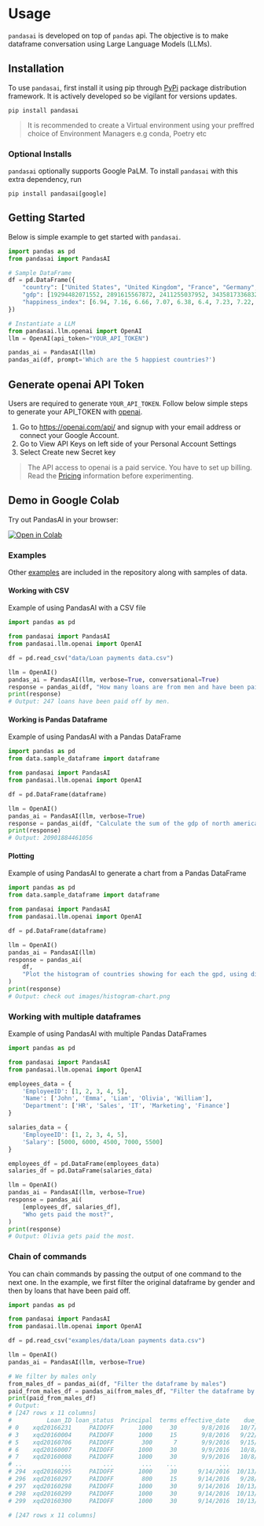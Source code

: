 # Usage

`pandasai` is developed on top of `pandas` api. The objective is to make dataframe conversation
using Large Language Models (LLMs).

## Installation

To use `pandasai`, first install it using pip through [PyPi](https://pypi.org/project/pandasai/) package distribution
framework. It is actively developed so be vigilant for versions updates.

```console
pip install pandasai
```

> It is recommended to create a Virtual environment using your preffred choice of Environment Managers e.g conda,
> Poetry etc

### Optional Installs

`pandasai` optionally supports Google PaLM. To install `pandasai` with this extra dependency, run

```console
pip install pandasai[google]
```

## Getting Started

Below is simple example to get started with `pandasai`.

```python
import pandas as pd
from pandasai import PandasAI

# Sample DataFrame
df = pd.DataFrame({
    "country": ["United States", "United Kingdom", "France", "Germany", "Italy", "Spain", "Canada", "Australia", "Japan", "China"],
    "gdp": [19294482071552, 2891615567872, 2411255037952, 3435817336832, 1745433788416, 1181205135360, 1607402389504, 1490967855104, 4380756541440, 14631844184064],
    "happiness_index": [6.94, 7.16, 6.66, 7.07, 6.38, 6.4, 7.23, 7.22, 5.87, 5.12]
})

# Instantiate a LLM
from pandasai.llm.openai import OpenAI
llm = OpenAI(api_token="YOUR_API_TOKEN")

pandas_ai = PandasAI(llm)
pandas_ai(df, prompt='Which are the 5 happiest countries?')
```

## Generate openai API Token

Users are required to generate `YOUR_API_TOKEN`. Follow below simple steps to generate your API_TOKEN with
[openai](https://platform.openai.com/overview).

1. Go to https://openai.com/api/ and signup with your email address or connect your Google Account.
2. Go to View API Keys on left side of your Personal Account Settings
3. Select Create new Secret key

> The API access to openai is a paid service. You have to set up billing.
> Read the [Pricing](https://platform.openai.com/docs/quickstart/pricing) information before experimenting.

## Demo in Google Colab

Try out PandasAI in your browser:

[![Open in Colab](https://camo.githubusercontent.com/84f0493939e0c4de4e6dbe113251b4bfb5353e57134ffd9fcab6b8714514d4d1/68747470733a2f2f636f6c61622e72657365617263682e676f6f676c652e636f6d2f6173736574732f636f6c61622d62616467652e737667)](https://colab.research.google.com/drive/1rKz7TudOeCeKGHekw7JFNL4sagN9hon-?usp=sharing)

### Examples

Other [examples](../examples) are included in the repository along with samples of data.

#### Working with CSV

Example of using PandasAI with a CSV file

```python
import pandas as pd

from pandasai import PandasAI
from pandasai.llm.openai import OpenAI

df = pd.read_csv("data/Loan payments data.csv")

llm = OpenAI()
pandas_ai = PandasAI(llm, verbose=True, conversational=True)
response = pandas_ai(df, "How many loans are from men and have been paid off?")
print(response)
# Output: 247 loans have been paid off by men.
```

#### Working is Pandas Dataframe

Example of using PandasAI with a Pandas DataFrame

```python
import pandas as pd
from data.sample_dataframe import dataframe

from pandasai import PandasAI
from pandasai.llm.openai import OpenAI

df = pd.DataFrame(dataframe)

llm = OpenAI()
pandas_ai = PandasAI(llm, verbose=True)
response = pandas_ai(df, "Calculate the sum of the gdp of north american countries")
print(response)
# Output: 20901884461056

```

#### Plotting

Example of using PandasAI to generate a chart from a Pandas DataFrame

```python
import pandas as pd
from data.sample_dataframe import dataframe

from pandasai import PandasAI
from pandasai.llm.openai import OpenAI

df = pd.DataFrame(dataframe)

llm = OpenAI()
pandas_ai = PandasAI(llm)
response = pandas_ai(
    df,
    "Plot the histogram of countries showing for each the gpd, using different colors for each bar",
)
print(response)
# Output: check out images/histogram-chart.png
```

### Working with multiple dataframes

Example of using PandasAI with multiple Pandas DataFrames

```python
import pandas as pd

from pandasai import PandasAI
from pandasai.llm.openai import OpenAI

employees_data = {
    'EmployeeID': [1, 2, 3, 4, 5],
    'Name': ['John', 'Emma', 'Liam', 'Olivia', 'William'],
    'Department': ['HR', 'Sales', 'IT', 'Marketing', 'Finance']
}

salaries_data = {
    'EmployeeID': [1, 2, 3, 4, 5],
    'Salary': [5000, 6000, 4500, 7000, 5500]
}

employees_df = pd.DataFrame(employees_data)
salaries_df = pd.DataFrame(salaries_data)

llm = OpenAI()
pandas_ai = PandasAI(llm, verbose=True)
response = pandas_ai(
    [employees_df, salaries_df],
    "Who gets paid the most?",
)
print(response)
# Output: Olivia gets paid the most.
```

### Chain of commands

You can chain commands by passing the output of one command to the next one. In the example, we first filter the original
dataframe by gender and then by loans that have been paid off.

```python
import pandas as pd

from pandasai import PandasAI
from pandasai.llm.openai import OpenAI

df = pd.read_csv("examples/data/Loan payments data.csv")

llm = OpenAI()
pandas_ai = PandasAI(llm, verbose=True)

# We filter by males only
from_males_df = pandas_ai(df, "Filter the dataframe by males")
paid_from_males_df = pandas_ai(from_males_df, "Filter the dataframe by loans that have been paid off")
print(paid_from_males_df)
# Output:
# [247 rows x 11 columns]
#          Loan_ID loan_status  Principal  terms effective_date    due_date     paid_off_time  past_due_days  age             education Gender
# 0    xqd20166231     PAIDOFF       1000     30       9/8/2016   10/7/2016   9/14/2016 19:31            NaN   45  High School or Below   male
# 3    xqd20160004     PAIDOFF       1000     15       9/8/2016   9/22/2016   9/22/2016 20:00            NaN   27               college   male
# 5    xqd20160706     PAIDOFF        300      7       9/9/2016   9/15/2016    9/9/2016 13:45            NaN   35       Master or Above   male
# 6    xqd20160007     PAIDOFF       1000     30       9/9/2016   10/8/2016   10/7/2016 23:07            NaN   29               college   male
# 7    xqd20160008     PAIDOFF       1000     30       9/9/2016   10/8/2016   10/5/2016 20:33            NaN   36               college   male
# ..           ...         ...        ...    ...            ...         ...               ...            ...  ...                   ...    ...
# 294  xqd20160295     PAIDOFF       1000     30      9/14/2016  10/13/2016  10/13/2016 13:00            NaN   36              Bechalor   male
# 296  xqd20160297     PAIDOFF        800     15      9/14/2016   9/28/2016    9/21/2016 4:42            NaN   27               college   male
# 297  xqd20160298     PAIDOFF       1000     30      9/14/2016  10/13/2016   10/13/2016 9:00            NaN   29  High School or Below   male
# 298  xqd20160299     PAIDOFF       1000     30      9/14/2016  10/13/2016   10/13/2016 9:00            NaN   40  High School or Below   male
# 299  xqd20160300     PAIDOFF       1000     30      9/14/2016  10/13/2016  10/13/2016 11:00            NaN   28               college   male

# [247 rows x 11 columns]
```
